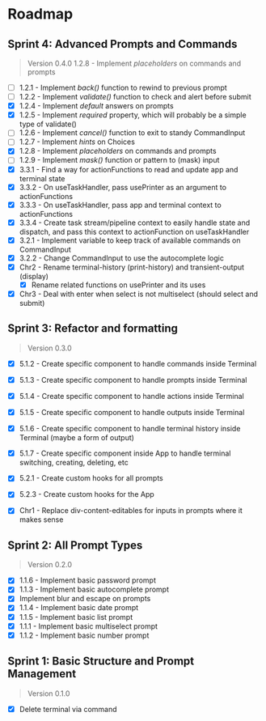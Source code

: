 # Roadmap

## Sprint 4: Advanced Prompts and Commands

> Version 0.4.0
> 1.2.8 - Implement *placeholders* on commands and prompts


- [ ] 1.2.1 - Implement *back()* function to rewind to previous prompt
- [ ] 1.2.2 - Implement *validate()* function to check and alert before submit
- [x] 1.2.4 - Implement *default* answers on prompts
- [x] 1.2.5 - Implement *required* property, which will probably be a simple type of validate()
- [ ] 1.2.6 - Implement *cancel()* function to exit to standy CommandInput
- [ ] 1.2.7 - Implement *hints* on Choices
- [x] 1.2.8 - Implement *placeholders* on commands and prompts
- [ ] 1.2.9 - Implement *mask()* function or pattern to (mask) input
- [x] 3.3.1 - Find a way for actionFunctions to read and update app and terminal state
- [x] 3.3.2 - On useTaskHandler, pass usePrinter as an argument to actionFunctions
- [x] 3.3.3 - On useTaskHandler, pass app and terminal context to actionFunctions
- [x] 3.3.4 - Create task stream/pipeline context to easily handle state and dispatch, and pass this context to actionFunction on useTaskHandler
- [x] 3.2.1 - Implement variable to keep track of available commands on CommandInput
- [x] 3.2.2 - Change CommandInput to use the autocomplete logic
- [x] Chr2 - Rename terminal-history (print-history) and transient-output (display)
    - [x] Rename related functions on usePrinter and its uses
- [x] Chr3 - Deal with enter when select is not multiselect (should select and submit)

## Sprint 3: Refactor and formatting

> Version 0.3.0

- [x] 5.1.2 - Create specific component to handle commands inside Terminal
- [x] 5.1.3 - Create specific component to handle prompts inside Terminal
- [x] 5.1.4 - Create specific component to handle actions inside Terminal
- [x] 5.1.5 - Create specific component to handle outputs inside Terminal
- [x] 5.1.6 - Create specific component to handle terminal history inside Terminal (maybe a form of output)
- [x] 5.1.7 - Create specific component inside App to handle terminal switching, creating, deleting, etc
- [x] 5.2.1 - Create custom hooks for all prompts
- [x] 5.2.3 - Create custom hooks for the App
- [x] Chr1 - Replace div-content-editables for inputs in prompts where it makes sense


## Sprint 2: All Prompt Types

> Version 0.2.0

- [x] 1.1.6 - Implement basic password prompt
- [x] 1.1.3 - Implement basic autocomplete prompt
- [x] Implement blur and escape on prompts
- [x] 1.1.4 - Implement basic date prompt
- [x] 1.1.5 - Implement basic list prompt
- [x] 1.1.1 - Implement basic multiselect prompt
- [x] 1.1.2 - Implement basic number prompt

## Sprint 1: Basic Structure and Prompt Management

> Version 0.1.0

- [x] Delete terminal via command